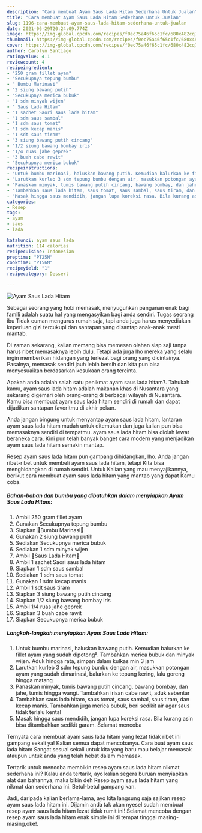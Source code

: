 ```yaml
---
description: "Cara membuat Ayam Saus Lada Hitam Sederhana Untuk Jualan"
title: "Cara membuat Ayam Saus Lada Hitam Sederhana Untuk Jualan"
slug: 1196-cara-membuat-ayam-saus-lada-hitam-sederhana-untuk-jualan
date: 2021-06-29T20:24:09.774Z
image: https://img-global.cpcdn.com/recipes/f0ec75a46f65c1fc/680x482cq70/ayam-saus-lada-hitam-foto-resep-utama.jpg
thumbnail: https://img-global.cpcdn.com/recipes/f0ec75a46f65c1fc/680x482cq70/ayam-saus-lada-hitam-foto-resep-utama.jpg
cover: https://img-global.cpcdn.com/recipes/f0ec75a46f65c1fc/680x482cq70/ayam-saus-lada-hitam-foto-resep-utama.jpg
author: Carolyn Santiago
ratingvalue: 4.1
reviewcount: 4
recipeingredient:
- "250 gram fillet ayam"
- "Secukupnya tepung bumbu"
- " Bumbu Marinasi"
- "2 siung bawang putih"
- "Secukupnya merica bubuk"
- "1 sdm minyak wijen"
- " Saus Lada Hitam"
- "1 sachet Saori saus lada hitam"
- "1 sdm saus sambal"
- "1 sdm saus tomat"
- "1 sdm kecap manis"
- "1 sdt saus tiram"
- "3 siung bawang putih cincang"
- "1/2 siung bawang bombay iris"
- "1/4 ruas jahe geprek"
- "3 buah cabe rawit"
- "Secukupnya merica bubuk"
recipeinstructions:
- "Untuk bumbu marinasi, haluskan bawang putih. Kemudian balurkan ke fillet ayam yang sudah dipotong². Tambahkan merica bubuk dan minyak wijen. Aduk hingga rata, simpan dalam kulkas min 3 jam"
- "Larutkan kurleb 3 sdm tepung bumbu dengan air, masukkan potongan ayam yang sudah dimarinasi, balurkan ke tepung kering, lalu goreng hingga matang"
- "Panaskan minyak, tumis bawang putih cincang, bawang bombay, dan jahe, tumis hingga wangi. Tambahkan irisan cabe rawit, aduk sebentar"
- "Tambahkan saus lada hitam, saus tomat, saus sambal, saus tiram, dan kecap manis. Tambahkan juga merica bubuk, beri sedikit air agar saus tidak terlalu kental"
- "Masak hingga saus mendidih, jangan lupa koreksi rasa. Bila kurang asin bisa ditambahkan sedikit garam. Selamat mencoba"
categories:
- Resep
tags:
- ayam
- saus
- lada

katakunci: ayam saus lada 
nutrition: 114 calories
recipecuisine: Indonesian
preptime: "PT25M"
cooktime: "PT56M"
recipeyield: "1"
recipecategory: Dessert

---
```



![Ayam Saus Lada Hitam](https://img-global.cpcdn.com/recipes/f0ec75a46f65c1fc/680x482cq70/ayam-saus-lada-hitam-foto-resep-utama.jpg)

Sebagai seorang yang hobi memasak, menyuguhkan panganan enak bagi famili adalah suatu hal yang mengasyikan bagi anda sendiri. Tugas seorang ibu Tidak cuman mengurus rumah saja, tapi anda juga harus menyediakan keperluan gizi tercukupi dan santapan yang disantap anak-anak mesti mantab.

Di zaman  sekarang, kalian memang bisa memesan olahan siap saji tanpa harus ribet memasaknya lebih dulu. Tetapi ada juga lho mereka yang selalu ingin memberikan hidangan yang terlezat bagi orang yang dicintainya. Pasalnya, memasak sendiri jauh lebih bersih dan kita pun bisa menyesuaikan berdasarkan kesukaan orang tercinta. 



Apakah anda adalah salah satu penikmat ayam saus lada hitam?. Tahukah kamu, ayam saus lada hitam adalah makanan khas di Nusantara yang sekarang digemari oleh orang-orang di berbagai wilayah di Nusantara. Kamu bisa membuat ayam saus lada hitam sendiri di rumah dan dapat dijadikan santapan favoritmu di akhir pekan.

Anda jangan bingung untuk menyantap ayam saus lada hitam, lantaran ayam saus lada hitam mudah untuk ditemukan dan juga kalian pun bisa memasaknya sendiri di tempatmu. ayam saus lada hitam bisa diolah lewat beraneka cara. Kini pun telah banyak banget cara modern yang menjadikan ayam saus lada hitam semakin mantap.

Resep ayam saus lada hitam pun gampang dihidangkan, lho. Anda jangan ribet-ribet untuk membeli ayam saus lada hitam, tetapi Kita bisa menghidangkan di rumah sendiri. Untuk Kalian yang mau menyajikannya, berikut cara membuat ayam saus lada hitam yang mantab yang dapat Kamu coba.

<!--inarticleads1-->

##### Bahan-bahan dan bumbu yang dibutuhkan dalam menyiapkan Ayam Saus Lada Hitam:

1. Ambil 250 gram fillet ayam
1. Gunakan Secukupnya tepung bumbu
1. Siapkan  🍅Bumbu Marinasi🍅
1. Gunakan 2 siung bawang putih
1. Sediakan Secukupnya merica bubuk
1. Sediakan 1 sdm minyak wijen
1. Ambil  🍅Saus Lada Hitam🍅
1. Ambil 1 sachet Saori saus lada hitam
1. Siapkan 1 sdm saus sambal
1. Sediakan 1 sdm saus tomat
1. Gunakan 1 sdm kecap manis
1. Ambil 1 sdt saus tiram
1. Siapkan 3 siung bawang putih cincang
1. Siapkan 1/2 siung bawang bombay iris
1. Ambil 1/4 ruas jahe geprek
1. Siapkan 3 buah cabe rawit
1. Siapkan Secukupnya merica bubuk




<!--inarticleads2-->

##### Langkah-langkah menyiapkan Ayam Saus Lada Hitam:

1. Untuk bumbu marinasi, haluskan bawang putih. Kemudian balurkan ke fillet ayam yang sudah dipotong². Tambahkan merica bubuk dan minyak wijen. Aduk hingga rata, simpan dalam kulkas min 3 jam
1. Larutkan kurleb 3 sdm tepung bumbu dengan air, masukkan potongan ayam yang sudah dimarinasi, balurkan ke tepung kering, lalu goreng hingga matang
1. Panaskan minyak, tumis bawang putih cincang, bawang bombay, dan jahe, tumis hingga wangi. Tambahkan irisan cabe rawit, aduk sebentar
1. Tambahkan saus lada hitam, saus tomat, saus sambal, saus tiram, dan kecap manis. Tambahkan juga merica bubuk, beri sedikit air agar saus tidak terlalu kental
1. Masak hingga saus mendidih, jangan lupa koreksi rasa. Bila kurang asin bisa ditambahkan sedikit garam. Selamat mencoba




Ternyata cara membuat ayam saus lada hitam yang lezat tidak ribet ini gampang sekali ya! Kalian semua dapat mencobanya. Cara buat ayam saus lada hitam Sangat sesuai sekali untuk kita yang baru mau belajar memasak ataupun untuk anda yang telah hebat dalam memasak.

Tertarik untuk mencoba membikin resep ayam saus lada hitam nikmat sederhana ini? Kalau anda tertarik, ayo kalian segera buruan menyiapkan alat dan bahannya, maka bikin deh Resep ayam saus lada hitam yang nikmat dan sederhana ini. Betul-betul gampang kan. 

Jadi, daripada kalian berlama-lama, ayo kita langsung saja sajikan resep ayam saus lada hitam ini. Dijamin anda tak akan nyesel sudah membuat resep ayam saus lada hitam lezat tidak rumit ini! Selamat mencoba dengan resep ayam saus lada hitam enak simple ini di tempat tinggal masing-masing,oke!.

